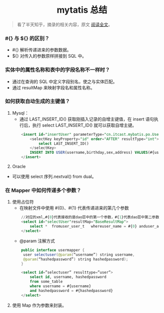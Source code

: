 # <center> mytatis 总结 </center>
> 看了半天知乎，摘录的相关内容，原文 [阅读全文](https://zhuanlan.zhihu.com/p/34469960)。

### #{} 与 ${} 的区别？
- #{} 解析传递进来的参数数据。
- ${} 对传入的参数原样拼接到 SQL 中。 

### 实体中的属性名称和表中的字段名称不一样时？
- 通过在查询的 SQL 中定义字段别名，使之与实体匹配。
- 通过 resultMap 来映射字段名和属性名称。

### 如何获取自动生成的主键值？
1. Mysql：
    - 通过 LAST_INSERT_ID() 获取刚插入记录的自增主键值，在 insert 语句执行后，执行 select LAST_INSERT_ID() 就可以获取自增主键。
    ```sql
        <insert id="insertUser" parameterType="cn.itcast.mybatis.po.User">
            <selectKey keyProperty="id" order="AFTER" resultType="int">
                select LAST_INSERT_ID()
            </selectKey>
		    INSERT INTO USER(username,birthday,sex,address) VALUES(#{username},#{birthday},#{sex},#{address})
	    </insert>
    ```
2. Oracle
 - 可以使用 select 序列.nextval() from dual。

 ### 在 Mapper 中如何传递多个参数？
 1. 使用占位符
    - 在映射文件中使用 #{0}、#{1} 代表传递进来的第几个参数
    ```sql
        //对应的xml,#{0}代表接收的是dao层中的第一个参数，#{1}代表dao层中第二参数，更多参数一致往后加即可。
        <select id="selectUser"resultMap="BaseResultMap">  
            select *  fromuser_user_t   whereuser_name = #{0} anduser_area=#{1}  
        </select>  
    ```
    - @param 注解方式
    ```java
        public interface usermapper { 
         user selectuser(@param(“username”) string username, 
         @param(“hashedpassword”) string hashedpassword); 
        }

    ```
    ```sql
        <select id=”selectuser” resulttype=”user”> 
            select id, username, hashedpassword 
            from some_table 
            where username = #{username} 
            and hashedpassword = #{hashedpassword} 
        </select>
    ```
2. 使用 Map 作为参数来封装。